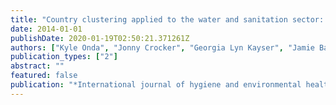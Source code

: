 ```yaml
---
title: "Country clustering applied to the water and sanitation sector: A new tool with potential applications in research and policy"
date: 2014-01-01
publishDate: 2020-01-19T02:50:21.371261Z
authors: ["Kyle Onda", "Jonny Crocker", "Georgia Lyn Kayser", "Jamie Bartram"]
publication_types: ["2"]
abstract: ""
featured: false
publication: "*International journal of hygiene and environmental health*"
---
```



